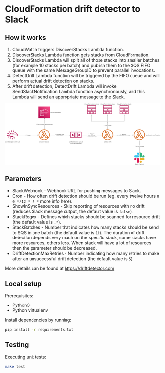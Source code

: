 # CloudFormation drift detector to Slack

## How it works

 1. CloudWatch triggers DiscoverStacks Lambda function.
 2. DiscoverStacks Lambda function gets stacks from CloudFormation.
 3. DiscoverStacks Lambda will split all of those stacks into smaller batches (for example 10 stacks per batch) and publish them to the SQS FIFO queue with the same MessageGroupID to prevent parallel invocations.
 4. DetectDrift Lambda function will be triggered by the FIFO queue and will perform actual drift detection on stacks.
 5. After drift detection, DetectDrift Lambda will invoke SendSlackNotification Lambda function asynchronously, and this Lambda will send an appropriate message to the Slack.

![diagram](assets/drift-detector.png)

## Parameters

 * SlackWebhook - Webhook URL for pushing messages to Slack.
 * Cron - How often drift detection should be run (eg. every twelve hours `0 0 */12 * ? *` more info [here](https://docs.aws.amazon.com/AmazonCloudWatch/latest/events/ScheduledEvents.html)).
 * ShowInSyncResources - Skip reporting of resources with no drift (reduces Slack message output, the default value is `false`).
 * StackRegex - Defines which stacks should be scanned for resource drift (the default value is `.*`).
 * StackBatches - Number that indicates how many stacks should be send to SQS in one batch (the default value is `10`). The duration of drift detection depends very much on the specific stack, some stacks have more resources, others less. When stack will have a lot of resources then the parameter should be decreased.
 * DriftDetectionMaxRetries - Number indicating how many retries to make after an unsuccessful drift detection (the default value is `5`)
 
More details can be found at https://driftdetector.com


## Local setup

Prerequisites:

 * Python3
 * Python virtualenv

Install dependencies by running:

```sh
pip install -r requirements.txt
```

## Testing

Executing unit tests:

```sh
make test
```
